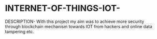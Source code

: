 # INTERNET-OF-THINGS-IOT- 
DESCRIPTION- With this project my aim was to achieve more security through blockchain mechanism  towards IOT from hackers and online data tampering etc.
